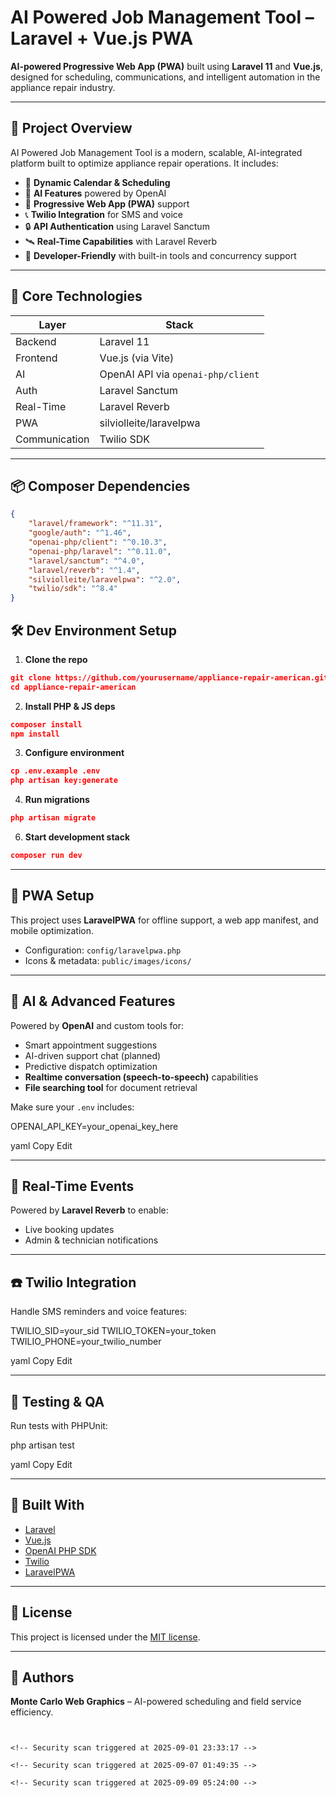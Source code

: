 # AI Powered Job Management Tool – Laravel + Vue.js PWA

**AI-powered Progressive Web App (PWA)** built using **Laravel 11** and **Vue.js**, designed for scheduling, communications, and intelligent automation in the appliance repair industry.

---

## 🚀 Project Overview

AI Powered Job Management Tool is a modern, scalable, AI-integrated platform built to optimize appliance repair operations. It includes:

-   📆 **Dynamic Calendar & Scheduling**
-   🤖 **AI Features** powered by OpenAI
-   📱 **Progressive Web App (PWA)** support
-   📞 **Twilio Integration** for SMS and voice
-   🔒 **API Authentication** using Laravel Sanctum
-   🛰️ **Real-Time Capabilities** with Laravel Reverb
-   🔧 **Developer-Friendly** with built-in tools and concurrency support

---

## 🧠 Core Technologies

| Layer         | Stack                              |
| ------------- | ---------------------------------- |
| Backend       | Laravel 11                         |
| Frontend      | Vue.js (via Vite)                  |
| AI            | OpenAI API via `openai-php/client` |
| Auth          | Laravel Sanctum                    |
| Real-Time     | Laravel Reverb                     |
| PWA           | silviolleite/laravelpwa            |
| Communication | Twilio SDK                         |

---

## 📦 Composer Dependencies

```json
{
    "laravel/framework": "^11.31",
    "google/auth": "^1.46",
    "openai-php/client": "^0.10.3",
    "openai-php/laravel": "^0.11.0",
    "laravel/sanctum": "^4.0",
    "laravel/reverb": "^1.4",
    "silviolleite/laravelpwa": "^2.0",
    "twilio/sdk": "^8.4"
}
```

## 🛠️ Dev Environment Setup

1. **Clone the repo**

```json
git clone https://github.com/yourusername/appliance-repair-american.git
cd appliance-repair-american
```

2. **Install PHP & JS deps**

```json
composer install
npm install
```

3. **Configure environment**
```json
cp .env.example .env
php artisan key:generate
```

4. **Run migrations**
```json
php artisan migrate
```


6. **Start development stack**

```json
composer run dev
```


---

## 📲 PWA Setup

This project uses **LaravelPWA** for offline support, a web app manifest, and mobile optimization.

- Configuration: `config/laravelpwa.php`
- Icons & metadata: `public/images/icons/`

---

## 🤖 AI & Advanced Features

Powered by **OpenAI** and custom tools for:

- Smart appointment suggestions
- AI-driven support chat (planned)
- Predictive dispatch optimization
- **Realtime conversation (speech-to-speech)** capabilities
- **File searching tool** for document retrieval

Make sure your `.env` includes:

OPENAI_API_KEY=your_openai_key_here

yaml
Copy
Edit

---

## 📡 Real-Time Events

Powered by **Laravel Reverb** to enable:

- Live booking updates
- Admin & technician notifications

---

## ☎️ Twilio Integration

Handle SMS reminders and voice features:

TWILIO_SID=your_sid
TWILIO_TOKEN=your_token
TWILIO_PHONE=your_twilio_number

yaml
Copy
Edit

---

## 🧪 Testing & QA

Run tests with PHPUnit:

php artisan test

yaml
Copy
Edit

---

## 🧱 Built With

- [Laravel](https://laravel.com/)
- [Vue.js](https://vuejs.org/)
- [OpenAI PHP SDK](https://github.com/openai-php/client)
- [Twilio](https://www.twilio.com/)
- [LaravelPWA](https://github.com/silviolleite/laravel-pwa)

---

## 📃 License

This project is licensed under the [MIT license](LICENSE).

---

## 👥 Authors

**Monte Carlo Web Graphics** – AI-powered scheduling and field service efficiency.
```


<!-- Security scan triggered at 2025-09-01 23:33:17 -->

<!-- Security scan triggered at 2025-09-07 01:49:35 -->

<!-- Security scan triggered at 2025-09-09 05:24:00 -->
